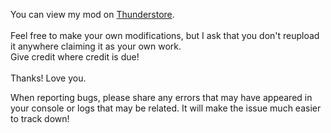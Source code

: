 You can view my mod on [Thunderstore](https://thunderstore.io/c/lethal-company/p/FlipMods/TooManyEmotes/).<br><br>
Feel free to make your own modifications, but I ask that you don't reupload it anywhere claiming it as your own work.<br>
Give credit where credit is due!<br><br>
Thanks! Love you.

When reporting bugs, please share any errors that may have appeared in your console or logs that may be related. It will make the issue much easier to track down!
